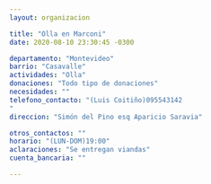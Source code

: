 ```yaml
---
layout: organizacion

title: "Olla en Marconi"
date: 2020-08-10 23:30:45 -0300

departamento: "Montevideo"
barrio: "Casavalle"
actividades: "Olla"
donaciones: "Todo tipo de donaciones"
necesidades: ""
telefono_contacto: "(Luis Coitiño)095543142
"
direccion: "Simón del Pino esq Aparicio Saravia"

otros_contactos: ""
horario: "(LUN-DOM)19:00"
aclaraciones: "Se entregan viandas"
cuenta_bancaria: ""

---
```

